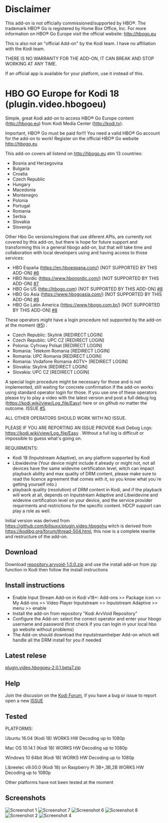 # Disclaimer

This add-on is not officially commissioned/supported by HBO®. The trademark HBO® Go is registered by Home Box Office, Inc.
For more information on HBO® Go Europe visit the official website: http://hbogo.eu

This is also not an "official Add-on" by the Kodi team. I have no affiliation with the Kodi team.

THERE IS NO WARRANTY FOR THE ADD-ON, IT CAN BREAK AND STOP WORKING AT ANY TIME.

If an official app is available for your platform, use it instead of this.

# HBO GO Europe for Kodi 18 (plugin.video.hbogoeu)

Simple, great Kodi add-on to access HBO® Go Europe content (http://hbogo.eu) from Kodi Media Center (http://kodi.tv).

Important, HBO® Go must be paid for!!! You need a valid HBO® Go account for the add-on to work!
Register on the official HBO® Go website http://hbogo.eu

This add-on covers all listend on http://hbogo.eu atm 13 countries: 
* Bosnia and Herzegovina
* Bulgaria
* Croatia
* Czech Republic 
* Hungary
* Macedonia 
* Montenegro
* Polonia
* Portugal
* Romania
* Serbia
* Slovakia
* Slovenija

Other Hbo Go versions/regions that use diferent APIs, are currently not covered by this add-on, but there is hope for future support and transforming this in a general hbogo add-on, but that will take time and collaboration with local developers using and having access to those services:

* HBO España (https://en.hboespana.com/) [NOT SUPPORTED BY THIS ADD-ON] [#6](https://github.com/arvvoid/plugin.video.hbogoeu/issues/6)
* HBO Nordic (https://www.hbonordic.com/)  [NOT SUPPORTED BY THIS ADD-ON] [#7](https://github.com/arvvoid/plugin.video.hbogoeu/issues/7)
* HBO Go US (http://hbogo.com)  [NOT SUPPORTED BY THIS ADD-ON] [#8](https://github.com/arvvoid/plugin.video.hbogoeu/issues/8)
* HBO Go Asia (https://www.hbogoasia.com/)  [NOT SUPPORTED BY THIS ADD-ON] [#8](https://github.com/arvvoid/plugin.video.hbogoeu/issues/8)
* HBO Go Latin America (https://www.hbogo.com.br/)  [NOT SUPPORTED BY THIS ADD-ON] [#8](https://github.com/arvvoid/plugin.video.hbogoeu/issues/8)

These operators might have a login procedure not supported by the add-on at the moment ([#5](https://github.com/arvvoid/plugin.video.hbogoeu/issues/5)) :

* Czech Republic: Skylink [REDIRECT LOGIN]
* Czech Republic: UPC CZ [REDIRECT LOGIN]
* Polonia: Cyfrowy Polsat [REDIRECT LOGIN]
* Romania: Telekom Romania [REDIRECT LOGIN]
* Romania: UPC Romania [REDIRECT LOGIN]
* Romania: Vodafone Romania 4GTV+ [REDIRECT LOGIN]
* Slovakia: Skylink [REDIRECT LOGIN]
* Slovakia: UPC CZ [REDIRECT LOGIN]

A special login procedure might be necessary for those and is not implemented, still waiting for concrete confirmation if the add-on works using standard operator login for those. If you use one of these operators please try to play a video with the latest version and post a full debug log (https://kodi.wiki/view/Log_file/Easy) here or on github no matter the outcome. ISSUE [#5](https://github.com/arvvoid/plugin.video.hbogoeu/issues/5).

ALL OTHER OPERATORS SHOULD WORK WITH NO ISSUE.

PLEASE IF YOU ARE REPORTING AN ISSUE PROVIDE Kodi Debug Logs: https://kodi.wiki/view/Log_file/Easy . Without a full log is difficult or impossible to guess what's going on.

REQUIRMENTS:
* Kodi 18 (Inputstream Adaptive), on any platform supported by Kodi
* Libwidevine (Your device might include it already or might not, not all devices have the same widevine certification level, witch can impact playback ability and max quality of DRM content, please make sure to read the licence agreement that comes with it, so you know what you´re getting yourself into.)
* playback quality (resolution) of DRM content in Kodi, and if the playback will work at all, depends on Inputstream Adaptive and Libwidevine and widevine certification level on your device, and the service provider requirments and restrictions for the specific content. HDCP support can play a role as well.

Initial version was derived from https://github.com/billsuxx/plugin.video.hbogohu witch is derived from https://kodibg.org/forum/thread-504.html, this now is a complete rewrite and restructure of the add-on.

## Download

Download [repository.arvvoid-1.0.0.zip](https://raw.github.com/arvvoid/repository.arvvoid/master/repository.arvvoid/repository.arvvoid-1.0.0.zip) and use the install add-on from zip function in Kodi
 then follow the install instructions

## Install instructions

* Enable Input Stream Add-on in Kodi v18+: Add-ons >> Package icon >> My Add-ons >> Video Player Inputstream >> Inputstream Adaptive >> menu >> enable
* Install the add-on from repository "Kodi ArvVoid Repository"
* Configure the Add-on: select the correct operator and enter your hbogo username and password 
(first check if you can login in your local hbo go website without problems)
* The Add-on should download the inputstreamhelper Add-on which will handle all the DRM install for you if needed

## Latest relese

[plugin.video.hbogoeu-2.0.1.beta7.zip](https://github.com/arvvoid/plugin.video.hbogoeu/releases/download/2.0.1-beta7/plugin.video.hbogoeu-2.0.1.beta7.zip)

## Help

Join the discusion on the [Kodi Forum](https://forum.kodi.tv/showthread.php?tid=339798), if you have a bug or issue to report open a new [ISSUE](https://github.com/arvvoid/plugin.video.hbogoeu/issues)

## Tested

PLATFORMS:

Ubuntu 16.04 (Kodi 18)
WORKS HW Decoding up to 1080p

Mac OS 10.14.1 (Kodi 18)
WORKS  HW Decoding up to 1080p

Windows 10 64bit (Kodi 18)
WORKS  HW Decoding up to 1080p

Libreelec v9.00.0 (Kodi 18)
on Raspberry Pi 3B+,3B,2B
WORKS HW Decoding up to 1080p

Other platforms have not been tested at the moment

## Screenshots

![Screenshot 1](/resources/screen1.png?raw=true "Screenshot 1")
![Screenshot 7](/resources/screen7.png?raw=true "Screenshot 7")
![Screenshot 6](/resources/screen6.png?raw=true "Screenshot 6")
![Screenshot 8](/resources/screen8.png?raw=true "Screenshot 8")
![Screenshot 2](/resources/screen2.png?raw=true "Screenshot 2")
![Screenshot 4](/resources/screen4.png?raw=true "Screenshot 4")
